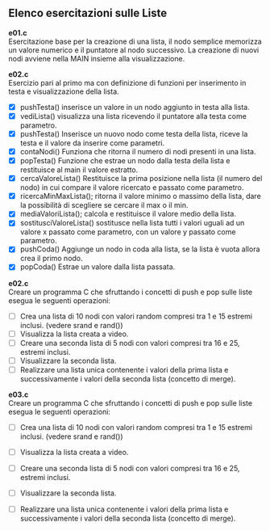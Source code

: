 ## Elenco esercitazioni sulle Liste

**e01.c**  
Esercitazione base per la creazione di una lista, il nodo semplice memorizza un valore numerico e il puntatore al nodo successivo. La creazione di nuovi nodi avviene nella MAIN insieme alla visualizzazione.

**e02.c**  
Esercizio pari al primo ma con definizione di funzioni per inserimento in testa e visualizzazione della lista.
- [x] pushTesta() inserisce un valore in un nodo aggiunto in testa alla lista.
- [x] vediLista() visualizza una lista ricevendo il puntatore alla testa come parametro.
- [x] pushTesta() Inserisce un nuovo nodo come testa della lista, riceve la testa e il valore da inserire come parametri.
- [x] contaNodi() Funziona che ritorna il numero di nodi presenti in una lista.
- [x] popTesta() Funzione che estrae un nodo dalla testa della lista e restituisce al main il valore estratto.
- [x] cercaValoreLista() Restituisce la prima posizione nella lista (il numero del nodo) in cui compare il valore ricercato e passato come parametro.
- [x] ricercaMinMaxLista(); ritorna il valore minimo o massimo della lista, dare la possibilità di scegliere se cercare il max o il min.
- [x] mediaValoriLista(); calcola e restituisce il valore medio della lista.
- [x] sostitusciValoreLista() sostitusce nella lista tutti i valori uguali ad un valore x passato come parametro, con un valore y passato come parametro.
- [x] pushCoda() Aggiunge un nodo in coda alla lista, se la lista è vuota allora crea il primo nodo.
- [x] popCoda() Estrae un valore dalla lista passata.

**e02.c**  
Creare un programma C che sfruttando i concetti di push e pop sulle liste esegua le seguenti operazioni:
- [ ] Crea una lista di 10 nodi con valori random compresi tra 1 e 15 estremi inclusi. (vedere srand e rand())
- [ ] Visualizza la lista creata a video. 
- [ ] Creare una seconda lista di 5 nodi con valori compresi tra 16 e 25, estremi inclusi. 
- [ ] Visualizzare la seconda lista. 
- [ ] Realizzare una lista unica contenente i valori della prima lista e successivamente i valori della seconda lista (concetto di merge).

**e03.c**  
Creare un programma C che sfruttando i concetti di push e pop sulle liste esegua le seguenti operazioni:
- [ ] Crea una lista di 10 nodi con valori random compresi tra 1 e 15 estremi inclusi. (vedere srand e rand())
- [ ] Visualizza la lista creata a video. 
- [ ] Creare una seconda lista di 5 nodi con valori compresi tra 16 e 25, estremi inclusi. 
- [ ] Visualizzare la seconda lista. 
- [ ] Realizzare una lista unica contenente i valori della prima lista e successivamente i valori della seconda lista (concetto di merge).

